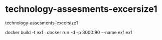 # technology-assesments-excersize1
technology-assesments-excersize1

docker build -t ex1 .
docker run -d -p 3000:80 --name ex1 ex1
